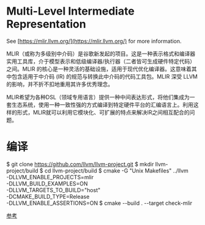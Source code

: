 # Multi-Level Intermediate Representation

See [https://mlir.llvm.org/](https://mlir.llvm.org/) for more information.

MLIR（或称为多级别中介码）是谷歌新发起的项目。这是一种表示格式和编译器实用工具库，介于模型表示和低级编译器/执行器（二者皆可生成硬件特定代码）之间。MLIR 的核心是一种灵活的基础设施，适用于现代优化编译器。这意味着其中包含适用于中介码 (IR) 的规范与转换此中介码的代码工具包。MLIR 深受 LLVM 的影响，并不折不扣地重用其许多优秀理念。


MLIR希望为各种DSL（领域专用语言）提供一种中间表达形式，将他们集成为一套生态系统，使用一种一致性强的方式编译到特定硬件平台的汇编语言上。利用这样的形式，MLIR就可以利用它模块化、可扩展的特点来解决IR之间相互配合的问题。

# 编译

$ git clone https://github.com/llvm/llvm-project.git
$ mkdir llvm-project/build
$ cd llvm-project/build
$ cmake -G "Unix Makefiles" ../llvm \
     -DLLVM_ENABLE_PROJECTS=mlir \
     -DLLVM_BUILD_EXAMPLES=ON \
     -DLLVM_TARGETS_TO_BUILD="host" \
     -DCMAKE_BUILD_TYPE=Release \
     -DLLVM_ENABLE_ASSERTIONS=ON 
$ cmake --build . --target check-mlir


[参考](https://www.zhihu.com/people/zhang-hong-bin-99/posts)
